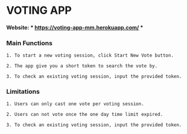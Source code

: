 # VOTING APP

#### Website: * https://voting-app-mm.herokuapp.com/ *

### **Main Functions**
    1. To start a new voting session, click Start New Vote button.

    2. The app give you a short token to search the vote by.

    3. To check an existing voting session, input the provided token.

### **Limitations**
    1. Users can only cast one vote per voting session.

    2. Users can not vote once the one day time limit expired.

    3. To check an existing voting session, input the provided token.


   
   